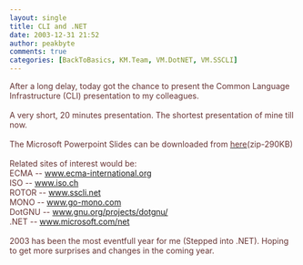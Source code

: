 ```yaml
---
layout: single
title: CLI and .NET
date: 2003-12-31 21:52
author: peakbyte
comments: true
categories: [BackToBasics, KM.Team, VM.DotNET, VM.SSCLI]
---
```

<span style="color:#663333;">After a long delay, today got the chance to present the Common Language Infrastructure (CLI) presentation to my colleagues.
<br /></span>
<br /><span style="color:#663333;">A very short, 20 minutes presentation. The shortest presentation of mine till now.
<br /></span>
<br /><span style="color:#663333;">The Microsoft Powerpoint Slides can be downloaded from </span><a href="http://personal.vsnl.com/manimaranm/cli.zip"><span style="color:#663333;">here</span></a><span style="color:#663333;">(zip-290KB)
<br /></span>
<br /><span style="color:#663333;">Related sites of interest would be:
<br />ECMA       --  </span><a href="http://www.ecma-international.org/"><span style="color:#663333;">www.ecma-international.org</span></a><span style="color:#663333;">
<br />ISO       -- </span><a href="http://www.iso.ch/"><span style="color:#663333;">www.iso.ch</span></a><span style="color:#663333;">
<br />ROTOR   -- </span><a href="http://www.sscli.net/"><span style="color:#663333;">www.sscli.net</span></a><span style="color:#663333;">
<br />MONO    -- </span><a href="http://www.go-mono.com/"><span style="color:#663333;">www.go-mono.com</span></a><span style="color:#663333;">
<br />DotGNU  -- </span><a href="http://www.gnu.org/projects/dotgnu/"><span style="color:#663333;">www.gnu.org/projects/dotgnu/</span></a><span style="color:#663333;">
<br />.NET      -- </span><a href="http://www.microsoft.com/net"><span style="color:#663333;">www.microsoft.com/net</span></a>
<br />
<br /><span style="color:#663333;">2003 has been the most eventfull year for me (Stepped into .NET). Hoping to get more surprises and changes in the coming year.</span>
<br />
